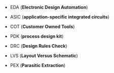 - EDA (**Electronic Design Automation**)

- ASIC (**application-specific integrated circuits**)
- COT (**Customer Owned Tools**)
  
- PDK (**process design kit**)
  
- DRC (**Design Rules Check**)
- LVS  (**Layout Versus Schematic**)
- PEX  (**Parasitic Extraction**)
